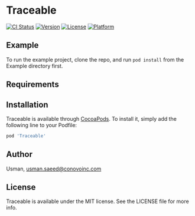 # Traceable

[![CI Status](https://img.shields.io/travis/usman/Traceable.svg?style=flat)](https://travis-ci.org/usman/Traceable)
[![Version](https://img.shields.io/cocoapods/v/Traceable.svg?style=flat)](https://cocoapods.org/pods/Traceable)
[![License](https://img.shields.io/cocoapods/l/Traceable.svg?style=flat)](https://cocoapods.org/pods/Traceable)
[![Platform](https://img.shields.io/cocoapods/p/Traceable.svg?style=flat)](https://cocoapods.org/pods/Traceable)

## Example

To run the example project, clone the repo, and run `pod install` from the Example directory first.

## Requirements

## Installation

Traceable is available through [CocoaPods](https://cocoapods.org). To install
it, simply add the following line to your Podfile:

```ruby
pod 'Traceable'
```

## Author

Usman, usman.saeed@conovoinc.com

## License

Traceable is available under the MIT license. See the LICENSE file for more info.
